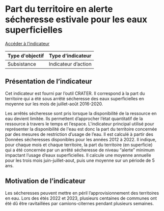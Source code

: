# Part du territoire en alerte sécheresse estivale pour les eaux superficielles 

[Accéder à l’indicateur](https://crater.resiliencealimentaire.org/carte/eau-alertes-secheresse/epci)

|Type d'objectif|Type d'indicateur|
|--|--|
|Subsistance|Indicateur d’action|


## Présentation de l’indicateur

Cet indicateur est fourni par l’outil CRATER.
Il correspond à la part du territoire qui a été sous arrêté sécheresse des eaux superficielles en moyenne sur les mois de juillet-août 2016-2020.

Les arrêtés sécheresse sont pris lorsque la disponibilité de la ressource en eau devient limitée. Ils permettent d’approcher l’état quantitatif de la ressource à travers le temps et l’espace. L'indicateur principal utilisé pour représenter la disponibilité de l'eau est donc la part du territoire concernée par des mesures de restriction d’usage de l’eau. 
Il est calculé à partir des Données sécheresses disponibles pour les années 2012 à 2022. Il indique, pour chaque mois et chaque territoire, la part du territoire (en superficie) qui a été concernée par un arrêté sécheresse de niveau “alerte” minimum impactant l’usage d’eaux superficielles. Il calcule une moyenne annuelle pour les trois mois juin-juillet-aout, puis une moyenne sur un période de 5 ans. 

## Motivation de l’indicateur

Les sécheresses peuvent mettre en péril l’approvisionnement des territoires en eau. Lors des étés 2022 et 2023, plusieurs centaines de communes ont été dû être ravitaillées par camions-citernes pendant plusieurs semaines. 
